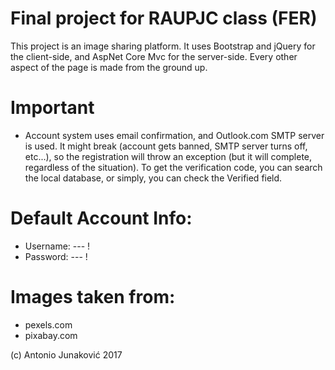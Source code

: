 # Final project for RAUPJC class (FER)

This project is an image sharing platform. It uses Bootstrap and jQuery for the client-side, and AspNet Core Mvc for the server-side. Every other aspect of the page is made from the ground up.

# Important
- Account system uses email confirmation, and Outlook.com SMTP server is used. It might break (account gets banned, SMTP server turns off, etc...), so the registration will throw an exception (but it will complete, regardless of the situation). To get the verification code, you can search the local database, or simply, you can check the Verified field.

# Default Account Info:
 - Username: --- !
 - Password: --- !

# Images taken from:
- pexels.com
- pixabay.com

(c) Antonio Junaković 2017
